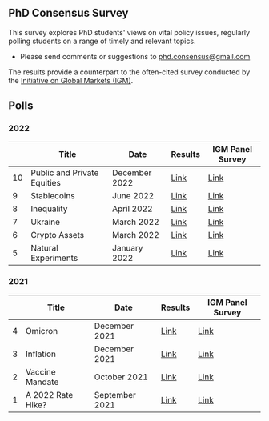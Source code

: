 ## PhD Consensus Survey

This survey explores PhD students' views on vital policy issues, regularly polling students on a range of timely and relevant topics. 
- Please send comments or suggestions to [phd.consensus@gmail.com](ph)

The results provide a counterpart to the often-cited survey conducted by the [Initiative on Global Markets (IGM)](https://www.igmchicago.org/).

## Polls

### 2022

|   | Title             | Date           | Results        |  IGM Panel Survey |
|---|-------------------|----------------|----------------|-------------------|
| 10 | Public and Private Equities       | December 2022      |[Link](2022/06_pe.md)|[Link](https://www.igmchicago.org/surveys/public-and-private-equities/)
| 9 | Stablecoins       | June 2022      |[Link](2022/05_stablecoins.md)|[Link](https://www.igmchicago.org/surveys/stablecoins/)
| 8 | Inequality        | April 2022     |[Link](2022/04_inequality.md)|[Link](https://www.igmchicago.org/surveys/inequality/)
| 7 | Ukraine           | March 2022     |[Link](2022/03_ukraine.md)|[Link](https://www.igmchicago.org/surveys/ukraine-2/)
| 6 | Crypto Assets     | March 2022     |[Link](2022/02_crypto_assets.md)|[Link](https://www.igmchicago.org/surveys/crypto-assets/)
| 5 | Natural Experiments| January 2022 | [Link](2022/01_natural_experiment.md)|[Link](https://www.igmchicago.org/surveys/natural-experiments-in-labor-economics-and-beyond-2/)|



### 2021

|   | Title             | Date           | Results        |  IGM Panel Survey |        
|---|-------------------|----------------|----------------|----------------|
| 4 | Omicron           | December 2021  |[Link](2021/04_omicron.md)|[Link](https://www.igmchicago.org/surveys/omicron-2/)|
| 3 | Inflation         | December 2021  |[Link](2021/03_inflation.md) |[Link](https://www.igmchicago.org/surveys/inflation/)|
| 2 | Vaccine Mandate   | October 2021   |[Link](2021/02_vaccine.md) |[Link](https://www.igmchicago.org/surveys/vaccine-mandate/)|
| 1 | A 2022 Rate Hike? | September 2021 |[Link](2021/01_ratehike.md) |[Link](https://www.igmchicago.org/ft-igm-us-macroeconomists-survey/ftxigm-survey-a-2022-rate-hike/)|


